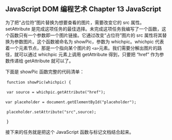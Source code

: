 ## JavaScript DOM 编程艺术 Chapter 13 JavaScript

为了把“占位符”图片替换为想要查看的图片，需要改变它的 src 属性。setAttribute 是完成这项任务的最佳选择。未完成这项任务我编写了一个函数，这个函数只有一个参数即一个图片链接。它通过改变“占位符”图片的 src 属性将其替换为参数图片。这个函数被命名为 showPic，参数为 whichpic。whichpic 代表着一个元素节点，那是一个指向某个图片的 `<a>`元素。我们需要分解出图片的路径，就可以通过 whichpic 元素上调用 getAttribute 得到，只要把 “href” 作为参数传递给 getAttribute 就可以了。

下面是 showPic 函数完整的代码清单：

​                                      `function showPic(whichpic) {`

​                                            `var source = whichpic.getAttribute("href");`

​                                            `var placeholder = document.getElementById("placeholder");`

​                                            `placeholder.setAttribute("src",source);`

​                                      }

接下来的任务就是把这个 JavaScript 函数与标记文档结合起来。